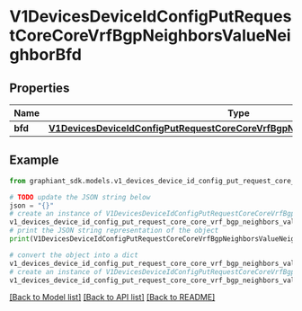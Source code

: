 # V1DevicesDeviceIdConfigPutRequestCoreCoreVrfBgpNeighborsValueNeighborBfd


## Properties

Name | Type | Description | Notes
------------ | ------------- | ------------- | -------------
**bfd** | [**V1DevicesDeviceIdConfigPutRequestCoreCoreVrfBgpNeighborsValueNeighborBfdBfd**](V1DevicesDeviceIdConfigPutRequestCoreCoreVrfBgpNeighborsValueNeighborBfdBfd.md) |  | [optional] 

## Example

```python
from graphiant_sdk.models.v1_devices_device_id_config_put_request_core_core_vrf_bgp_neighbors_value_neighbor_bfd import V1DevicesDeviceIdConfigPutRequestCoreCoreVrfBgpNeighborsValueNeighborBfd

# TODO update the JSON string below
json = "{}"
# create an instance of V1DevicesDeviceIdConfigPutRequestCoreCoreVrfBgpNeighborsValueNeighborBfd from a JSON string
v1_devices_device_id_config_put_request_core_core_vrf_bgp_neighbors_value_neighbor_bfd_instance = V1DevicesDeviceIdConfigPutRequestCoreCoreVrfBgpNeighborsValueNeighborBfd.from_json(json)
# print the JSON string representation of the object
print(V1DevicesDeviceIdConfigPutRequestCoreCoreVrfBgpNeighborsValueNeighborBfd.to_json())

# convert the object into a dict
v1_devices_device_id_config_put_request_core_core_vrf_bgp_neighbors_value_neighbor_bfd_dict = v1_devices_device_id_config_put_request_core_core_vrf_bgp_neighbors_value_neighbor_bfd_instance.to_dict()
# create an instance of V1DevicesDeviceIdConfigPutRequestCoreCoreVrfBgpNeighborsValueNeighborBfd from a dict
v1_devices_device_id_config_put_request_core_core_vrf_bgp_neighbors_value_neighbor_bfd_from_dict = V1DevicesDeviceIdConfigPutRequestCoreCoreVrfBgpNeighborsValueNeighborBfd.from_dict(v1_devices_device_id_config_put_request_core_core_vrf_bgp_neighbors_value_neighbor_bfd_dict)
```
[[Back to Model list]](../README.md#documentation-for-models) [[Back to API list]](../README.md#documentation-for-api-endpoints) [[Back to README]](../README.md)



